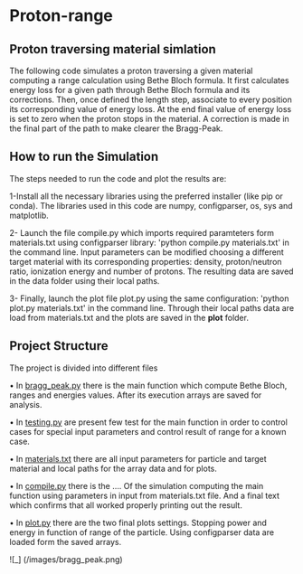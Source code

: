 # Proton-range

## Proton traversing material simlation 
The following code simulates a proton traversing a given material computing a range calculation using Bethe Bloch formula.
It first calculates energy loss for a given path through Bethe Bloch formula and its corrections.
Then, once defined the length step, associate to every position its corresponding value of energy loss. At the end final value of energy loss is set to zero when the proton stops in the material. A correction is made in the final part of the path to make clearer the Bragg-Peak.

## How to run the Simulation
The steps needed to run the code and plot the results are:

1-Install all the necessary libraries using the preferred installer (like pip or conda). The libraries used in this code are numpy, configparser,  os, sys and matplotlib.

2-	Launch the file compile.py which imports required paramteters form materials.txt using configparser library: 'python compile.py materials.txt' in the command line. Input parameters can be modified choosing a different target material with its corresponding properties: density, proton/neutron ratio, ionization energy and number of protons. The resulting data are saved in the data folder using their local paths.

3-	Finally, launch the plot file plot.py using the same configuration: 'python plot.py materials.txt' in the command line. Through their local paths data are load from materials.txt and the plots are saved in the **plot** folder. 

## Project Structure
The project is divided into different files

•	In [bragg_peak.py](/bragg_peak.py) there is the main function which compute Bethe Bloch, ranges and energies values. After its execution arrays are saved for analysis.

•	In [testing.py](/testing.py) are present few test for the main function in order to control cases for special input parameters and control result of range for a known case.

•	In [materials.txt](/materials.txt) there are all input parameters for particle and target material and local paths for the array data and for plots.

•	In [compile.py](/compile.py)  there is the …. Of the simulation computing the main function using parameters in input from materials.txt file. And a final text which confirms that all worked properly printing out the result.

•	In [plot.py](/plot.py) there are the two final plots settings. Stopping power and energy in function of range of the particle. Using configparser data are loaded form the saved arrays.

![_] (/images/bragg_peak.png)
